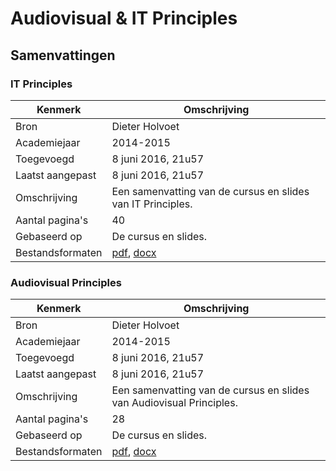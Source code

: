# Audiovisual & IT Principles

## Samenvattingen

### IT Principles
| Kenmerk           | Omschrijving                                                                                                        	|
|------------------	|---------------------------------------------------------------------------------------------------------------------	|
| Bron              | Dieter Holvoet                                                                                                       	|
| Academiejaar      | 2014-2015                                                                                                            	|
| Toegevoegd       	| 8 juni 2016, 21u57                                                                                                   	|
| Laatst aangepast 	| 8 juni 2016, 21u57                                                                                                  	|
| Omschrijving     	| Een samenvatting van de cursus en slides van IT Principles.                                                          	|
| Aantal pagina's  	| 40                                                                                                                   	|
| Gebaseerd op     	| De cursus en slides.                                                                                                 	|
| Bestandsformaten 	| [pdf](DieterHolvoet-2014-2015-ITPrinciples.pdf), [docx](DieterHolvoet-2014-2015-ITPrinciples.docx)                  	|

### Audiovisual Principles
| Kenmerk           | Omschrijving                                                                                                        	|
|------------------	|---------------------------------------------------------------------------------------------------------------------	|
| Bron              | Dieter Holvoet                                                                                                       	|
| Academiejaar      | 2014-2015                                                                                                            	|
| Toegevoegd       	| 8 juni 2016, 21u57                                                                                                   	|
| Laatst aangepast 	| 8 juni 2016, 21u57                                                                                                  	|
| Omschrijving     	| Een samenvatting van de cursus en slides van Audiovisual Principles.                                                 	|
| Aantal pagina's  	| 28                                                                                                                   	|
| Gebaseerd op     	| De cursus en slides.                                                                                                 	|
| Bestandsformaten 	| [pdf](DieterHolvoet-2014-2015-AudiovisualPrinciples.pdf), [docx](DieterHolvoet-2014-2015-AudiovisualPrinciples.docx) 	|
